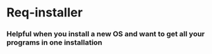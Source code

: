 # Req-installer
### Helpful when you install a new OS and want to get all your programs in one installation 
